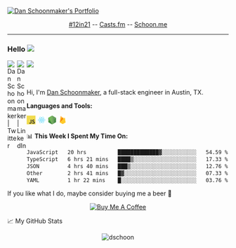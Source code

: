 [![Dan Schoonmaker's Portfolio](https://cdn.schoon.me/personal/images/schoon-devs.png)](https://www.schoon.me)

<p align="center"><a href="https://www.12in21.com" target="_blank">#12in21</a> -- <a href="https://www.casts.fm" target="_blank">Casts.fm</a> -- <a href="https://www.schoon.me" target="_blank">Schoon.me</a></p>

----

### Hello <img src="https://media.giphy.com/media/hvRJCLFzcasrR4ia7z/giphy.gif" width="25px">
<!--
<a href="https://discord.gg/XTW52Kt">
  <img align="left" alt="Abhishek's Discord" width="22px" src="https://raw.githubusercontent.com/peterthehan/peterthehan/master/assets/discord.svg" />
</a>
-->
<a href="https://twitter.com/DanSchoonmaker">
  <img align="left" alt="Dan Schoonmaker | Twitter" width="22px" src="https://raw.githubusercontent.com/peterthehan/peterthehan/master/assets/twitter.svg" />
</a>
<a href="https://www.linkedin.com/in/danschoonmaker/">
  <img align="left" alt="Dan Schoonmaker | LinkedIn" width="22px" src="https://raw.githubusercontent.com/peterthehan/peterthehan/master/assets/linkedin.svg" />
</a>

![](https://visitor-badge.glitch.me/badge?page_id=dschoon.dschoon)

<br />

Hi, I'm [Dan Schoonmaker](https://www.schoon.me/), a full-stack engineer in Austin, TX.

**Languages and Tools:**  

<code><img height="20" src="https://raw.githubusercontent.com/github/explore/80688e429a7d4ef2fca1e82350fe8e3517d3494d/topics/javascript/javascript.png"></code>
<code><img height="20" src="https://raw.githubusercontent.com/github/explore/80688e429a7d4ef2fca1e82350fe8e3517d3494d/topics/react/react.png"></code>
<code><img height="20" src="https://raw.githubusercontent.com/github/explore/80688e429a7d4ef2fca1e82350fe8e3517d3494d/topics/nodejs/nodejs.png"></code>
<code><img height="20" src="https://raw.githubusercontent.com/github/explore/80688e429a7d4ef2fca1e82350fe8e3517d3494d/topics/firebase/firebase.png"></code>

📊 **This Week I Spent My Time On:**
<!--START_SECTION:waka-->
```text
JavaScript   20 hrs          █████████████▓░░░░░░░░░░░   54.59 % 
TypeScript   6 hrs 21 mins   ████▒░░░░░░░░░░░░░░░░░░░░   17.33 % 
JSON         4 hrs 40 mins   ███▒░░░░░░░░░░░░░░░░░░░░░   12.76 % 
Other        2 hrs 41 mins   █▓░░░░░░░░░░░░░░░░░░░░░░░   07.33 % 
YAML         1 hr 22 mins    █░░░░░░░░░░░░░░░░░░░░░░░░   03.76 % 
```
<!--END_SECTION:waka-->

If you like what I do, maybe consider buying me a beer 🍻

<p align="center"><a href="https://www.buymeacoffee.com/schoon" target="_blank"><img src="https://cdn.buymeacoffee.com/buttons/v2/default-red.png" alt="Buy Me A Coffee" width="150" ></a></p>

📈 My GitHub Stats

<p align="center"> <img src="https://github-readme-stats.vercel.app/api?username=dschoon&show_icons=true&theme=gotham" alt="dschoon" />
